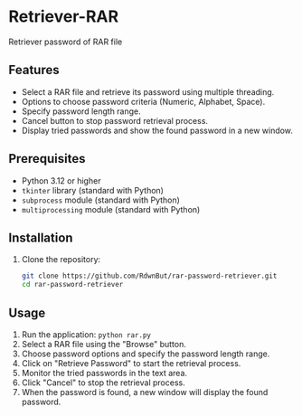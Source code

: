 # Retriever-RAR
Retriever password of RAR file

## Features

- Select a RAR file and retrieve its password using multiple threading.
- Options to choose password criteria (Numeric, Alphabet, Space).
- Specify password length range.
- Cancel button to stop password retrieval process.
- Display tried passwords and show the found password in a new window.

## Prerequisites

- Python 3.12 or higher
- `tkinter` library (standard with Python)
- `subprocess` module (standard with Python)
- `multiprocessing` module (standard with Python)

## Installation

1. Clone the repository:

   ```bash
   git clone https://github.com/RdwnBut/rar-password-retriever.git
   cd rar-password-retriever
## Usage

1. Run the application:
  `python rar.py`
2. Select a RAR file using the "Browse" button.
3. Choose password options and specify the password length range.
4. Click on "Retrieve Password" to start the retrieval process.
5. Monitor the tried passwords in the text area.
5. Click "Cancel" to stop the retrieval process.
6. When the password is found, a new window will display the found password.
